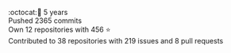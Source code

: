 :octocat::birthday: 5 years  
Pushed 2365 commits  
Own 12 repositories with 456 :star:  
Contributed to 38 repositories with 219 issues and 8 pull requests
